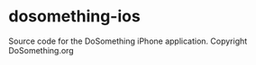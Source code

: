 dosomething-ios
=============== 
Source code for the DoSomething iPhone application.  Copyright DoSomething.org
